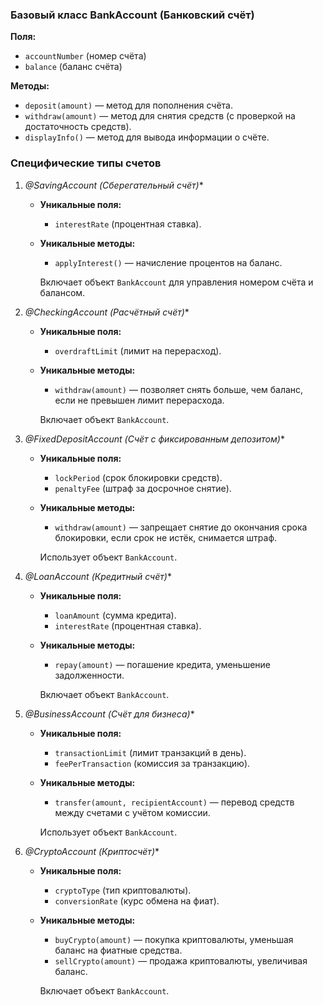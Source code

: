 
### Базовый класс **BankAccount** (Банковский счёт)
**Поля:**
- `accountNumber` (номер счёта)  
- `balance` (баланс счёта)  

**Методы:**
- `deposit(amount)` — метод для пополнения счёта.  
- `withdraw(amount)` — метод для снятия средств (с проверкой на достаточность средств).  
- `displayInfo()` — метод для вывода информации о счёте.  

### Специфические типы счетов

1. *@SavingAccount (Сберегательный счёт)**  
   - **Уникальные поля:**  
     - `interestRate` (процентная ставка).  
   - **Уникальные методы:**  
     - `applyInterest()` — начисление процентов на баланс.  
   
     Включает объект `BankAccount` для управления номером счёта и балансом.  

2. *@CheckingAccount (Расчётный счёт)**  
   - **Уникальные поля:**  
     - `overdraftLimit` (лимит на перерасход).  
   - **Уникальные методы:**  
     - `withdraw(amount)` — позволяет снять больше, чем баланс, если не превышен лимит перерасхода.  
   
     Включает объект `BankAccount`.

3. *@FixedDepositAccount (Счёт с фиксированным депозитом)**  
   - **Уникальные поля:**  
     - `lockPeriod` (срок блокировки средств).  
     - `penaltyFee` (штраф за досрочное снятие).  
   - **Уникальные методы:**  
     - `withdraw(amount)` — запрещает снятие до окончания срока блокировки, если срок не истёк, снимается штраф.  
   
     Использует объект `BankAccount`.  

4. *@LoanAccount (Кредитный счёт)**  
   - **Уникальные поля:**  
     - `loanAmount` (сумма кредита).  
     - `interestRate` (процентная ставка).  
   - **Уникальные методы:**  
     - `repay(amount)` — погашение кредита, уменьшение задолженности.  
   
     Включает объект `BankAccount`.  

5. *@BusinessAccount (Счёт для бизнеса)**  
   - **Уникальные поля:**  
     - `transactionLimit` (лимит транзакций в день).  
     - `feePerTransaction` (комиссия за транзакцию).  
   - **Уникальные методы:**  
     - `transfer(amount, recipientAccount)` — перевод средств между счетами с учётом комиссии.  
   
     Использует объект `BankAccount`.

6. *@CryptoAccount (Криптосчёт)**  
   - **Уникальные поля:**  
     - `cryptoType` (тип криптовалюты).  
     - `conversionRate` (курс обмена на фиат).  
   - **Уникальные методы:**  
     - `buyCrypto(amount)` — покупка криптовалюты, уменьшая баланс на фиатные средства.  
     - `sellCrypto(amount)` — продажа криптовалюты, увеличивая баланс.  

     Включает объект `BankAccount`.  
